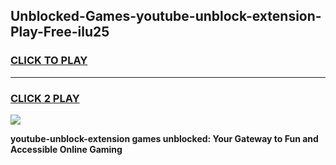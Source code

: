 
## Unblocked-Games-youtube-unblock-extension-Play-Free-ilu25
<h3>
<a href="https://premium76.site?title=youtube-unblock-extension&ref=10A">CLICK TO PLAY</a></h3>
<hr>

<h3>
<a href="https://premium76.site?title=youtube-unblock-extension&ref=10A">CLICK 2 PLAY</a>
  
</h3>

<a href="https://premium76.site?title=youtube-unblock-extension&ref=10A"><img src="https://clearcache.store/games.png"></a>


**youtube-unblock-extension games unblocked: Your Gateway to Fun and Accessible Online Gaming**
